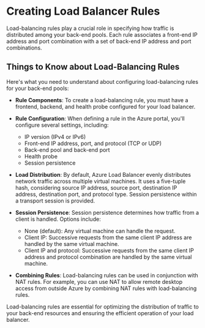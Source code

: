 # Creating Load Balancer Rules

Load-balancing rules play a crucial role in specifying how traffic is distributed among your back-end pools. Each rule associates a front-end IP address and port combination with a set of back-end IP address and port combinations.

## Things to Know about Load-Balancing Rules

Here's what you need to understand about configuring load-balancing rules for your back-end pools:

- **Rule Components**: To create a load-balancing rule, you must have a frontend, backend, and health probe configured for your load balancer.

- **Rule Configuration**: When defining a rule in the Azure portal, you'll configure several settings, including:
  - IP version (IPv4 or IPv6)
  - Front-end IP address, port, and protocol (TCP or UDP)
  - Back-end pool and back-end port
  - Health probe
  - Session persistence

- **Load Distribution**: By default, Azure Load Balancer evenly distributes network traffic across multiple virtual machines. It uses a five-tuple hash, considering source IP address, source port, destination IP address, destination port, and protocol type. Session persistence within a transport session is provided.

- **Session Persistence**: Session persistence determines how traffic from a client is handled. Options include:
  - None (default): Any virtual machine can handle the request.
  - Client IP: Successive requests from the same client IP address are handled by the same virtual machine.
  - Client IP and protocol: Successive requests from the same client IP address and protocol combination are handled by the same virtual machine.

- **Combining Rules**: Load-balancing rules can be used in conjunction with NAT rules. For example, you can use NAT to allow remote desktop access from outside Azure by combining NAT rules with load-balancing rules.

Load-balancing rules are essential for optimizing the distribution of traffic to your back-end resources and ensuring the efficient operation of your load balancer.
